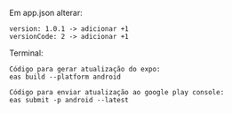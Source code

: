Em app.json alterar:

    version: 1.0.1 -> adicionar +1
    versionCode: 2 -> adicionar +1


Terminal:

    Código para gerar atualização do expo: 
    eas build --platform android

    Código para enviar atualização ao google play console: 
    eas submit -p android --latest

